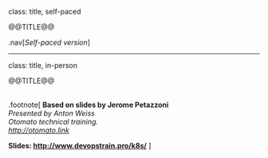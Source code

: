 class: title, self-paced

@@TITLE@@

.nav[*Self-paced version*]

---

class: title, in-person

@@TITLE@@<br/></br>

.footnote[
**Based on slides by Jerome Petazzoni**<br/>
*Presented by Anton Weiss*<br/>
*Otomato technical training.*<br/>
*http://otomato.link*

**Slides: http://www.devopstrain.pro/k8s/**
]
